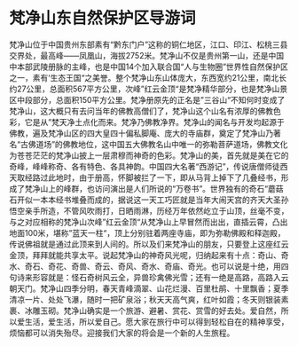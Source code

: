 # 梵净山东自然保护区导游词  
梵净山位于中国贵州东部素有“黔东门户”这称的铜仁地区，江口、印江、松桃三县交界处，最高峰――凤凰山，海拔2752米。梵净山不仅是贵州第一山，还是中国中本部武陵册脉的主峰，也是中国14个加入联合国“人与生物圈”世界性自然保护区之一，素有‘生态王国“之美誉。整个梵净山东山体庞大，东西宽约21公里，南北长约27公里，总面积567平方公里，次峰”红云金顶“是梵净精华部分，也是梵净山景区中段部分，总面积150平方公里。梵净册原先的正名是”三谷山“不知何时变成了梵净山，这大概只有去问当年的佛教高僧们了，梵净山这个山名有浓厚的佛教色彩，它是从”梵天净土点化而来。梵净乃佛教净界。梵净山的闻名与开发均起源于佛教，遍及梵净山区的四大皇四十偏私脚庵、庞大的寺庙群，奠定了梵净山乃著名“古佛道场”的佛教地位，这中国五大佛教名山中唯一的弥勒菩萨道场，佛教文化为苍苍茫茫的梵净山披上一层肃穆而神奇的色彩。梵净山的美，首先就是美在它的奇峰，峰峰称奇、各有特色、各具神韵。中国四大名著“西游记”，传说唐僧师徒西天取经路过此地时，由于册高，怀脚被拦了一下，即从马背上掉下了几叠经书，形成了梵净山上的峰群，也访问演出是人们所说的“万卷书”。世界独有的奇石“蘑菇石开似一本本经书堆叠而成的，据说这一天工巧匠就是当年大闹天宫的齐天大圣孙悟空亲手所造，不管风吹雨打，日晒雨淋，历经万年依然屹立于山顶，丝毫不变，与之对应相称的梵净山次峰”红云金顶“从梵净山上早冒然而出出，直插云霄，凸出地面100米，堪称”蓝天一柱“，顶上分别驻着两座寺庙，即为弥勒佛殿和释迦殿，传说佛祖就是通过此顶来到人间的。所以及们来梵净山的朋友，只要登上这座红云金顶，拜拜就能共享太平。说起梵净山的神奇风光呢，归纳起来有十点：奇山、奇水、奇石、奇花、奇兽、奇云、奇风、奇水、奇庙、奇光。也可以说是十绝，用四句诗来形容就是：怪石奇树风云全，异兽珍禽佛光雪；还有一绝是高路，高路入云朝天门。梵净山四季分明，春天青峰滴翠、山花烂漫、百里杜鹃、十里飘香；夏季清凉一片、处处飞瀑，随时一把矿泉浴；秋天天高气爽，红叶如霞；冬天则银装素裹、冰雕玉砌。梵净山确实是一个旅游、避暑、赏花、赏雪的好去处。爱自然，所以爱生活，爱生活，所以爱自己。愿大家在旅行中可以得到轻松自在的精神享受，烦恼都可以消失殆尽。迎接我们大家的将会是一个新的人生旅程。  
